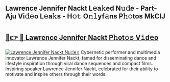 ## Lawrence Jennifer Nackt L𝚎a𝚔ed N𝚞𝚍e - Part-Aju Vi𝚍𝚎o L𝚎a𝚔s - H𝚘𝚝 O𝚗𝚕yf𝚊ns P𝚑𝚘tos MkClJ

# <h2><a href="http://kf9a4x.oniu.top/?m=Lawrence+Jennifer+Nackt">🔗👉 🔴 Lawrence Jennifer Nackt P𝚑ot𝚘𝚜 V𝚒d𝚎o</a></h2>

[![Lawrence Jennifer Nackt Nu𝚍e𝚜](https://i.imgur.com/0qMVB7G.gif)](http://kf9a4x.oniu.top/?m=Lawrence+Jennifer+Nackt)
Cybernetic performer and multimedia innovator Lawrence Jennifer Nackt, famed for disseminating dance and lifestyle inspiration through viral dance sequences and compact films. Inspiring speaker Lawrence Jennifer Nackt, celebrated for their ability to motivate and inspire others through their words.  
